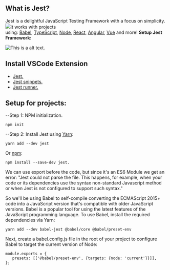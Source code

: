## What is Jest?
Jest is a delightful JavaScript Testing Framework with a focus on simplicity.
![](Aspose.Words.991e4c1f-9b95-4dd5-9c31-44424fa491e4.001.png)It works with projects using: [Babel](https://babeljs.io/), [TypeScript](https://www.typescriptlang.org/), [Node](https://nodejs.org/), [React](https://reactjs.org/), [Angular](https://angular.io/), [Vue](https://vuejs.org/) and more!
**Setup Jest Framework:**

![This is a alt text.](https://miro.medium.com/max/1400/1*U-TwjPREbLSVBG0lrowk3g.png "Jest Testing Framework.")
## Install VSCode Extension

- [Jest.](https://marketplace.visualstudio.com/items?itemName=Orta.vscode-jest#the-aim)
- [Jest snippets.](https://marketplace.visualstudio.com/items?itemName=andys8.jest-snippets)
- [Jest runner.](https://marketplace.visualstudio.com/items?itemName=firsttris.vscode-jest-runner)

## Setup for projects:

--Step 1: NPM initialization.

`npm init`

--Step 2: Install Jest using [Yarn](https://classic.yarnpkg.com/en/package/jest):

`yarn add --dev jest`

Or [npm](https://www.npmjs.com/package/jest):

`npm install --save-dev jest.`

We can use export before the code, but since it's an ES6 Module we get an error: "Jest could not parse the file. This happens, for example, when your code or its dependencies use the syntax non-standard Javascript method or when Jest is not configured to support such syntax."

So we'll be using Babel to self-compile converting the ECMAScript 2015+ code into a JavaScript version that's compatible with older JavaScript versions. Babel is a popular tool for using the latest features of the JavaScript programming language. To use Babel, install the required dependencies via Yarn:

`yarn add --dev babel-jest @babel/core @babel/preset-env`

Next, create a babel.config.js file in the root of your project to configure Babel to target the current version of Node:
```
module.exports = {
   presets: [['@babel/preset-env', {targets: {node: 'current'}}]],
};
```


